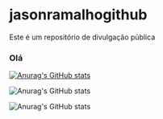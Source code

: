 # jasonramalhogithub
Este é um repositório de divulgação pública
### Olá 
[![Anurag's GitHub stats](https://github-readme-stats.vercel.app/api?username=jasonrn36)](https://github.com/anuraghazra/github-readme-stats)

![Anurag's GitHub stats](https://github-readme-stats.vercel.app/api?username=jasonrn36&show_icons=true&theme=radical)

![Anurag's GitHub stats](https://github-readme-stats.vercel.app/api?username=anuraghazra&show_icons=true)
